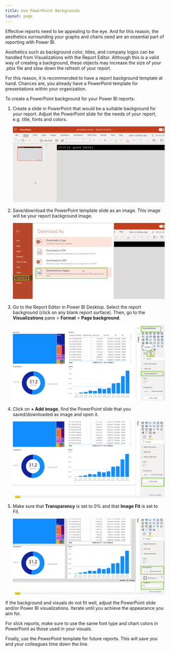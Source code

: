 ```yaml
---
title: Use PowerPoint Backgrounds
layout: page
---
```


Effective reports need to be appealing to the eye. And for this reason, the aesthetics surrounding your graphs and charts need are an essential part of reporting with Power BI.

Aesthetics such as background color, titles, and company logos can be handled from Visualizations with the Report Editor. Although this is a valid way of creating a background, these objects may increase the size of your .pbix file and slow down the refresh of your report.

For this reason, it is recommended to have a report background template at hand. Chances are, you already have a PowerPoint template for presentations within your organization.  

To create a PowerPoint background for your Power BI reports: 

1. Create a slide in PowerPoint that would be a suitable background for your report. Adjust the PowerPoint slide for the needs of your report, e.g. title, fonts and colors.

	![](/asset/screenshot/pptx-background-img01.png)

2. Save/download the PowerPoint template slide as an image.  This image will be your report background image. 

	![](/asset/screenshot/pptx-background-img02.png)

3. Go to the Report Editor in Power BI Desktop. Select the report background (click on any blank report surface). Then, go to the **Visualizations** pane > **Format** > **Page background**. 

	![](/asset/screenshot/pptx-background-img03.png)

4. Click on **+ Add image**, find the PowerPoint slide that you saved/downloaded as image and open it. 

	![](/asset/screenshot/pptx-background-img04.png)

5. Make sure that **Transparency** is set to 0% and that **Image Fit** is set to Fit. 

	![](/asset/screenshot/pptx-background-img05.png)

If the background and visuals do not fit well, adjust the PowerPoint slide and/or Power BI visualizations. Iterate until you achieve the appearance you aim for.   

For slick reports, make sure to use the same font type and chart colors in PowerPoint as those used in your visuals.  
 
Finally, use the PowerPoint template for future reports. This will save you and your colleagues time down the line. 

 